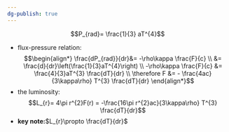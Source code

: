 ```yaml
---
dg-publish: true
---
```


$$P_{rad}= \frac{1}{3} aT^{4}$$
- flux-pressure relation: 
$$\begin{align*}
	\frac{dP_{rad}}{dr}&= -\rho\kappa \frac{F}{c} \\
	&= \frac{d}{dr}\left(\frac{1}{3}aT^{4}\right) \\
	-\rho\kappa \frac{F}{c} &= \frac{4}{3}aT^{3} \frac{dT}{dr} \\
	\therefore F &= - \frac{4ac}{3\kappa\rho} T^{3} \frac{dT}{dr}
\end{align*}$$
- the luminosity: 
$$L_{r}= 4\pi r^{2}F(r) = -\frac{16\pi r^{2}ac}{3\kappa\rho} T^{3} \frac{dT}{dr}$$
- **key note:**$L_{r}\propto \frac{dT}{dr}$
